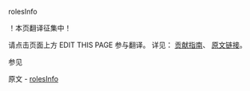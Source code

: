  rolesInfo

 ！本页翻译征集中！

请点击页面上方 EDIT THIS PAGE 参与翻译。
详见：
[贡献指南]( https://github.com/whaleal/MongoDB-Manual-zh/blob/master/CONTRIBUTING.md )、
[原文链接](  https://docs.mongodb.com/manual/reference/command/rolesInfo/  )。

 参见

原文 - [rolesInfo]( https://docs.mongodb.com/manual/reference/command/rolesInfo/ )

